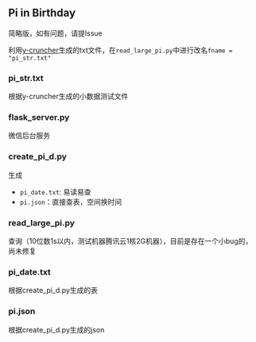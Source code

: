 ## Pi in Birthday

简略版，如有问题，请提Issue

利用[y-cruncher](http://www.numberworld.org/y-cruncher/)生成的txt文件，在`read_large_pi.py`中进行改名`fname = "pi_str.txt"`

### pi_str.txt

根据y-cruncher生成的小数据测试文件

### flask_server.py

微信后台服务

### create_pi_d.py

生成

- `pi_date.txt`: 易读易查
- `pi.json`：直接查表，空间换时间

### read_large_pi.py

查询（10位数1s以内，测试机器腾讯云1核2G机器），目前是存在一个小bug的，尚未修复

### pi_date.txt

根据create_pi_d.py生成的表

### pi.json

根据create_pi_d.py生成的json
